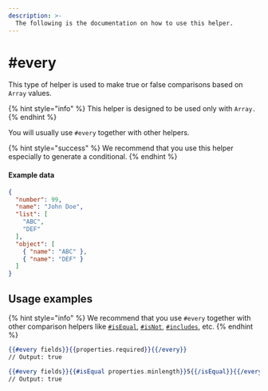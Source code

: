 ```yaml
---
description: >-
  The following is the documentation on how to use this helper.
---
```


# #every

This type of helper is used to make true or false comparisons based on `Array` values.

{% hint style="info" %}
This helper is designed to be used only with `Array.`
{% endhint %}

You will usually use `#every` together with other helpers.

{% hint style="success" %}
We recommend that you use this helper especially to generate a conditional.
{% endhint %}

#### Example data

```json
{
  "number": 99,
  "name": "John Doe",
  "list": [
    "ABC",
    "DEF"
  ],
  "object": [
    { "name": "ABC" },
    { "name": "DEF" }
  ]
}
```

## Usage examples

{% hint style="info" %}
We recommend that you use `#every` together with other comparison helpers like [`#isEqual`](isequal.md), [`#isNot`](isnot.md), [`#includes`](includes.md), etc.
{% endhint %}

```handlebars
{{#every fields}}{{properties.required}}{{/every}}
// Output: true

{{#every fields}}{{#isEqual properties.minlength}}5{{/isEqual}}{{/every}}
// Output: true
```